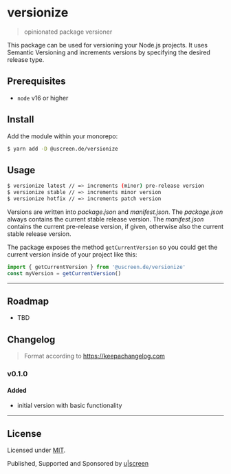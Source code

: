 # versionize

> opinionated package versioner

This package can be used for versioning your Node.js projects. It uses Semantic Versioning and increments versions by specifying the desired release type.

## Prerequisites

- `node` v16 or higher

## Install

Add the module within your monorepo:

```bash
$ yarn add -D @uscreen.de/versionize
```

## Usage

```bash
$ versionize latest // => increments (minor) pre-release version
$ versionize stable // => increments minor version
$ versionize hotfix // => increments patch version
```

Versions are written into *package.json* and *manifest.json*. The *package.json* always contains the current stable release version. The *manifest.json* contains the current pre-release version, if given, otherwise also the current stable release version.

The package exposes the method `getCurrentVersion` so you could get the current version inside of your project like this:

```javascript
import { getCurrentVersion } from '@uscreen.de/versionize'
const myVersion = getCurrentVersion()
```

---

## Roadmap

- TBD

## Changelog

> Format according to https://keepachangelog.com

### v0.1.0

#### Added
- initial version with basic functionality

---

## License

Licensed under [MIT](./LICENSE).

Published, Supported and Sponsored by [u|screen](https://uscreen.de)
